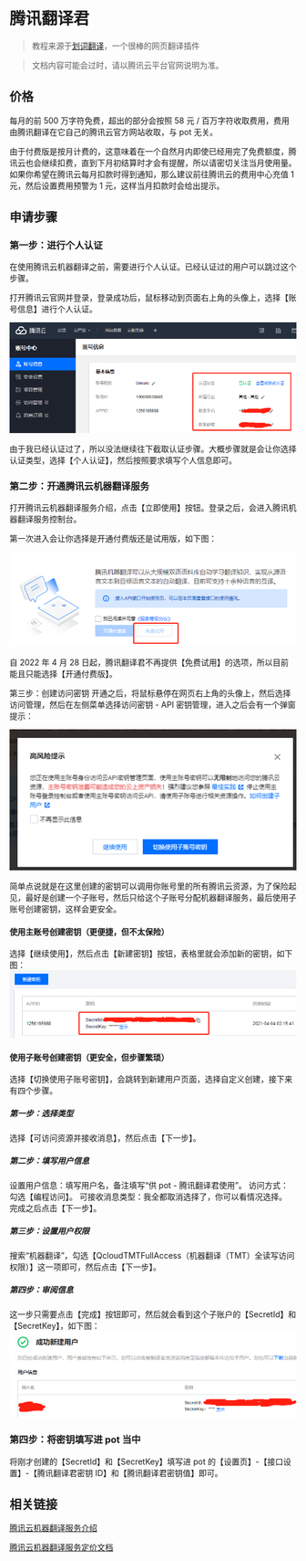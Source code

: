 # 腾讯翻译君

> 教程来源于[划词翻译](https://hcfy.app/)，一个很棒的网页翻译插件

> 文档内容可能会过时，请以腾讯云平台官网说明为准。

## 价格

每月的前 500 万字符免费，超出的部分会按照 58 元 / 百万字符收取费用，费用由腾讯翻译在它自己的腾讯云官方网站收取，与 pot 无关。

由于付费版是按月计费的，这意味着在一个自然月内即使已经用完了免费额度，腾讯云也会继续扣费，直到下月初结算时才会有提醒，所以请密切关注当月使用量。如果你希望在腾讯云每月扣款时得到通知，那么建议前往腾讯云的费用中心充值 1 元，然后设置费用预警为 1 元，这样当月扣款时会给出提示。

## 申请步骤

### 第一步：进行个人认证

在使用腾讯云机器翻译之前，需要进行个人认证。已经认证过的用户可以跳过这个步骤。

打开腾讯云官网并登录，登录成功后，鼠标移动到页面右上角的头像上，选择【账号信息】进行个人认证。

![1](./asset/tencent1.png)

由于我已经认证过了，所以没法继续往下截取认证步骤。大概步骤就是会让你选择认证类型，选择【个人认证】，然后按照要求填写个人信息即可。

### 第二步：开通腾讯云机器翻译服务

打开腾讯云机器翻译服务介绍，点击【立即使用】按钮。登录之后，会进入腾讯机器翻译服务控制台。

第一次进入会让你选择是开通付费版还是试用版，如下图：

![2](./asset/tencent2.png)

自 2022 年 4 月 28 日起，腾讯翻译君不再提供【免费试用】的选项，所以目前能且只能选择【开通付费版】。

第三步：创建访问密钥
开通之后，将鼠标悬停在网页右上角的头像上，然后选择访问管理，然后在左侧菜单选择访问密钥 - API 密钥管理，进入之后会有一个弹窗提示：

![3](./asset/tencent3.png)

简单点说就是在这里创建的密钥可以调用你账号里的所有腾讯云资源，为了保险起见，最好是创建一个子账号，然后只给这个子账号分配机器翻译服务，最后使用子账号创建密钥，这样会更安全。

#### 使用主账号创建密钥（更便捷，但不太保险）

选择【继续使用】，然后点击【新建密钥】按钮，表格里就会添加新的密钥，如下图：
![4](./asset/tencent4.png)

#### 使用子账号创建密钥（更安全，但步骤繁琐）

选择【切换使用子账号密钥】，会跳转到新建用户页面，选择自定义创建，接下来有四个步骤。

##### 第一步：选择类型

选择【可访问资源并接收消息】，然后点击【下一步】。

##### 第二步：填写用户信息

设置用户信息：填写用户名，备注填写“供 pot - 腾讯翻译君使用”。
访问方式：勾选【编程访问】。
可接收消息类型：我全都取消选择了，你可以看情况选择。
完成之后点击【下一步】。

##### 第三步：设置用户权限

搜索“机器翻译”，勾选【QcloudTMTFullAccess（机器翻译（TMT）全读写访问权限）】这一项即可，然后点击【下一步】。

##### 第四步：审阅信息

这一步只需要点击【完成】按钮即可，然后就会看到这个子账户的【SecretId】和【SecretKey】，如下图：
![5](./asset/tencent5.png)

### 第四步：将密钥填写进 pot 当中

将刚才创建的【SecretId】和【SecretKey】填写进 pot 的【设置页】-【接口设置】-【腾讯翻译君密钥 ID】和【腾讯翻译君密钥值】即可。

## 相关链接

[腾讯云机器翻译服务介绍](https://curl.qcloud.com/Ykn2htRP)

[腾讯云机器翻译服务定价文档](https://curl.qcloud.com/JAXtzpXl)

<CommentService />
